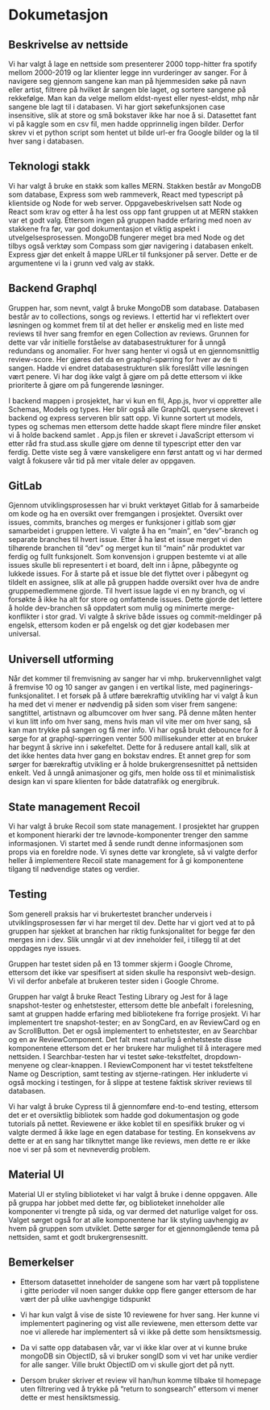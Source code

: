 # Dokumetasjon

## Beskrivelse av nettside

Vi har valgt å lage en nettside som presenterer 2000 topp-hitter fra spotify mellom 2000-2019 og lar klienter legge inn vurderinger av sanger. For å navigere seg gjennom sangene kan man på hjemmesiden søke på navn eller artist, filtrere på hvilket år sangen ble laget, og sortere sangene på rekkefølge. Man kan da velge mellom eldst-nyest eller nyest-eldst, mhp når sangene ble lagt til i databasen. Vi har gjort søkefunksjonen case insensitive, slik at store og små bokstaver ikke har noe å si. Datasettet fant vi på kaggle som en csv fil, men hadde opprinnelig ingen bilder. Derfor skrev vi et python script som hentet ut bilde url-er fra Google bilder og la til hver sang i databasen. 

## Teknologi stakk

Vi har valgt å bruke en stakk som kalles MERN. Stakken består av MongoDB som database, Express som web rammeverk, React med typescript på klientside og Node for web server. Oppgavebeskrivelsen satt Node og React som krav og etter å ha lest oss opp fant gruppen ut at MERN stakken var et godt valg. Ettersom ingen på gruppen hadde erfaring med noen av stakkene fra før, var god dokumentasjon et viktig aspekt i utvelgelsesprosessen. MongoDB fungerer meget bra med Node og det tilbys også verktøy som Compass som gjør navigering i databasen enkelt. Express gjør det enkelt å mappe URLer til funksjoner på server. Dette er de argumentene vi la i grunn ved valg av stakk. 

## Backend Graphql

Gruppen har, som nevnt, valgt å bruke MongoDB som database. Databasen består av to collections, songs og reviews. I ettertid har vi reflektert over løsningen og kommet frem til at det heller er ønskelig med en liste med reviews til hver sang fremfor en egen Collection av reviews. Grunnen for dette var vår initielle forståelse av databasestrukturer for å unngå redundans og anomalier. For hver sang henter vi også ut en gjennomsnittlig review-score. Her gjøres det da en graphql-spørring for hver av de ti sangen. Hadde vi endret databasestrukturen slik foreslått ville løsningen vært penere. Vi har dog ikke valgt å gjøre om på dette ettersom vi ikke prioriterte å gjøre om på fungerende løsninger.

I backend mappen i prosjektet, har vi kun en fil, App.js, hvor vi oppretter alle Schemas, Models og types. Her blir også alle GraphQL querysene skrevet i backend og express serveren blir satt opp. Vi kunne sortert ut models, types og schemas men ettersom dette hadde skapt flere mindre filer ønsket vi å holde backend samlet . App.js filen er skrevet i JavaScript ettersom vi etter råd fra stud.ass skulle gjøre om denne til typescript etter den var ferdig. Dette viste seg å være vanskeligere enn først antatt og vi har dermed valgt å fokusere vår tid på mer vitale deler av oppgaven. 

## GitLab

Gjennom utviklingsprosessen har vi brukt verktøyet Gitlab for å samarbeide om kode og ha en oversikt over fremgangen i prosjektet. Oversikt over issues, commits, branches og merges er funksjoner i gitlab som gjør samarbeidet i gruppen lettere. Vi valgte å ha en “main”, en “dev”-branch og separate branches til hvert issue. Etter å ha løst et issue merget vi den tilhørende branchen til “dev” og merget kun til “main” når produktet var ferdig og fullt funksjonelt. Som konvensjon i gruppen bestemte vi at alle issues skulle bli representert i et board, delt inn i åpne, påbegynte og lukkede issues. For å starte på et issue ble det flyttet over i påbegynt og tildelt en assignee, slik at alle på gruppen hadde oversikt over hva de andre gruppemedlemmene gjorde. Til hvert issue lagde vi en ny branch, og vi forsøkte å ikke ha alt for store og omfattende issues. Dette gjorde det lettere å holde dev-branchen så oppdatert som mulig og minimerte merge-konflikter i stor grad. Vi valgte å skrive både issues og commit-meldinger på engelsk, ettersom koden er på engelsk og det gjør kodebasen mer universal.

## Universell utforming

Når det kommer til fremvisning av sanger har vi mhp. brukervennlighet valgt å fremvise 10 og 10 sanger av gangen i en vertikal liste, med paginerings-funksjonalitet. I et forsøk på å utføre bærekraftig utvikling har vi valgt å kun ha med det vi mener er nødvendig på siden som viser frem sangene: sangtittel, artistnavn og albumcover om hver sang. På denne måten henter vi kun litt info om hver sang, mens hvis man vil vite mer om hver sang, så kan man trykke på sangen og få mer info. Vi har også brukt debounce for å sørge for at graphql-spørringen venter 500 millisekunder etter at en bruker har begynt å skrive inn i søkefeltet. Dette for å redusere antall kall, slik at det ikke hentes data hver gang en bokstav endres. Et annet grep for som sørger for bærekraftig utvikling er å holde brukergrensesnittet på nettsiden enkelt. Ved å unngå animasjoner og gifs, men holde oss til et minimalistisk design kan vi spare klienten for både datatrafikk og energibruk. 

## State management Recoil

Vi har valgt å bruke Recoil som state management. I prosjektet har gruppen et komponent hierarki der tre løvnode-komponenter trenger den samme informasjonen. Vi startet med å sende rundt denne informasjonen som props via en foreldre node. Vi synes dette var kronglete, så vi valgte derfor heller å implementere Recoil state management for å gi komponentene tilgang til nødvendige states og verdier. 

## Testing

Som generell praksis har vi brukertestet brancher underveis i utviklingsprosessen før vi har merget til dev. Dette har vi gjort ved at to på gruppen har sjekket at branchen har riktig funksjonalitet for begge før den merges inn i dev. Slik unngår vi at dev inneholder feil, i tillegg til at det oppdages nye issues.

Gruppen har testet siden på en 13 tommer skjerm i Google Chrome, ettersom det ikke var spesifisert at siden skulle ha responsivt web-design. Vi vil derfor anbefale at brukeren tester siden i Google Chrome.

Gruppen har valgt å bruke React Testing Library og Jest for å lage snapshot-tester og enhetstester, ettersom dette ble anbefalt i forelesning, samt at gruppen hadde erfaring med bibliotekene fra forrige prosjekt. Vi har implementert tre snapshot-tester; en av SongCard, en av ReviewCard og en av ScrollButton. Det er også implementert to enhetstester, en av Searchbar og en av ReviewComponent. Det falt mest naturlig å enhetsteste disse komponentene ettersom det er her brukere har mulighet til å interagere med nettsiden. I Searchbar-testen har vi testet søke-tekstfeltet, dropdown-menyene og clear-knappen. I ReviewComponent har vi testet tekstfeltene Name og Description, samt testing av stjerne-ratingen. Her inkluderte vi også mocking i testingen, for å slippe at testene faktisk skriver reviews til databasen. 

Vi har valgt å bruke Cypress til å gjennomføre end-to-end testing, ettersom det er et oversiktlig bibliotek som hadde god dokumentasjon og gode tutorials på nettet. Reviewene er ikke koblet til en spesifikk bruker og vi valgte dermed å ikke lage en egen database for testing. En konsekvens av dette er at en sang har tilknyttet mange like reviews, men dette re er ikke noe vi ser på som et nevneverdig problem. 

## Material UI

Material UI er styling biblioteket vi har valgt å bruke i denne oppgaven. Alle på gruppa har jobbet med dette før, og biblioteket inneholder alle komponenter vi trengte på sida, og var dermed det naturlige valget for oss. Valget sørget også for at alle komponentene har lik styling uavhengig av hvem på gruppen som utviklet. Dette sørger for et gjennomgående tema på nettsiden, samt et godt brukergrensesnitt. 

## Bemerkelser

- Ettersom datasettet inneholder de sangene som har vært på topplistene i gitte perioder vil noen sanger dukke opp flere ganger ettersom de har vært der på ulike uavhengige tidspunkt

- Vi har kun valgt å vise de siste 10 reviewene for hver sang. Her kunne vi implementert paginering og vist alle reviewene, men ettersom dette var noe vi allerede har implementert så vi ikke på dette som hensiktsmessig.

- Da vi satte opp databasen vår, var vi ikke klar over at vi kunne bruke mongoDB sin ObjectID, så vi bruker songID som vi vet har unike verdier for alle sanger. Ville brukt ObjectID om vi skulle gjort det på nytt.

- Dersom bruker skriver et review vil han/hun komme tilbake til homepage uten filtrering ved å trykke på  “return to songsearch”  ettersom vi mener dette er mest hensiktsmessig.








